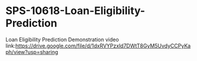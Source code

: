 # SPS-10618-Loan-Eligibility-Prediction
Loan Eligibility Prediction
Demonstration video link:https://drive.google.com/file/d/1dxRVYPzxld7DWtT8GyM5UvdyCCPyKaph/view?usp=sharing
